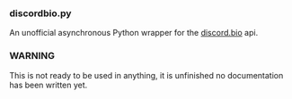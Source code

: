 ### discordbio.py

An unofficial asynchronous Python wrapper for the [discord.bio](https://discord.bio) api.

### WARNING

This is not ready to be used in anything, it is unfinished no documentation has been written yet.
